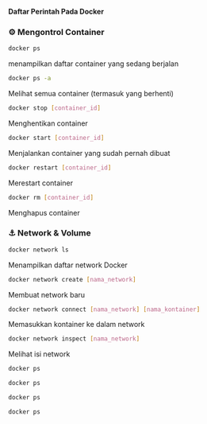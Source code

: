 **Daftar Perintah Pada Docker**

### ⚙️ **Mengontrol Container**

```bash
docker ps
```
menampilkan daftar container yang sedang berjalan
```bash
docker ps -a
```
Melihat semua container (termasuk yang berhenti)
```bash
docker stop [container_id]
```
Menghentikan container
```bash
docker start [container_id]
```
Menjalankan container yang sudah pernah dibuat
```bash
docker restart [container_id]
```
Merestart container
```bash
docker rm [container_id]
```
Menghapus container
### ⚓ **Network & Volume**
```bash
docker network ls
```
Menampilkan daftar network Docker
```bash
docker network create [nama_network]
```
Membuat network baru
```bash
docker network connect [nama_network] [nama_kontainer]
```
Memasukkan kontainer ke dalam network
```bash
docker network inspect [nama_network]
```
Melihat isi network
```bash
docker ps
```

```bash
docker ps
```

```bash
docker ps
```

```bash
docker ps
```
